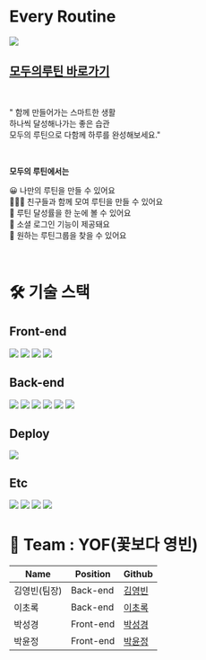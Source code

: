 # Every Routine

<img src="https://user-images.githubusercontent.com/74189121/156120918-087dddd0-39a2-40aa-9049-c61698c816a1.png">

## [모두의루틴 바로가기](https://github.com/codestates/everyroutine)

<br/>

" 함께 만들어가는 스마트한 생활 <br/>
하나씩 달성해나가는 좋은 습관<br/>
모두의 루틴으로 다함께 하루를 완성해보세요."

<br/>

<b> 모두의 루틴에서는 </b>

😀 나만의 루틴을 만들 수 있어요 <br/>
🧑‍🤝‍🧑 친구들과 함께 모여 루틴을 만들 수 있어요<br/>
💪 루틴 달성률을 한 눈에 볼 수 있어요<br/>
💬 소셜 로그인 기능이 제공돼요<br/>
🧐 원하는 루틴그룹을 찾을 수 있어요<br/>

<br/>

# 🛠 기술 스택

## Front-end

<img src="https://img.shields.io/badge/react-61DAFB?style=for-the-badge&logo=react&logoColor=black">

<img src="https://img.shields.io/badge/typescript-3178C6?style=for-the-badge&logo=typescript&logoColor=black">

<img src="https://img.shields.io/badge/React Router-CA4245?style=for-the-badge&logo=React Router&logoColor=white">

<img src="https://img.shields.io/badge/styled-components-DB7093?style=for-the-badge&logo=styled-components&logoColor=white">

## Back-end

<img src="https://img.shields.io/badge/Node.js-339933?style=for-the-badge&logo=Node.js&logoColor=white">

<img src="https://img.shields.io/badge/Nodemon-76D04B?style=for-the-badge&logo=Nodemon&logoColor=white">

<img src="https://img.shields.io/badge/MongoDB-4DB33D?style=for-the-badge&logo=MongoDB&logoColor=white">

<img src="https://img.shields.io/badge/Express-000000?style=for-the-badge&logo=Express&logoColor=white">

<img src="https://img.shields.io/badge/Sequelize-52B0E7?style=for-the-badge&logo=Sequelize&logoColor=white">

<img src="https://img.shields.io/badge/JSON Web Tokens-000000?style=for-the-badge&logo=JSON Web Tokens&logoColor=white">

## Deploy

<img src="https://img.shields.io/badge/DEPLOY-AWS-%23232F3E?style=for-the-badge&logo=Amazon%20AWS" />

## Etc

<img src="https://img.shields.io/badge/Git-F05032?style=for-the-badge&logo=Git&logoColor=white">

<img src="https://img.shields.io/badge/github-181717?style=for-the-badge&logo=github&logoColor=white">

<img src="https://img.shields.io/badge/Notion-000000?style=for-the-badge&logo=Notion&logoColor=white">

<img src="https://img.shields.io/badge/Discord-5865F2?style=for-the-badge&logo=Discord&logoColor=white">

<br/>

# 🥰 Team : YOF(꽃보다 영빈)

| Name         | Position  | Github                                     |
| ------------ | --------- | ------------------------------------------ |
| 김영빈(팀장) | Back-end  | [김영빈](https://github.com/OverflowBIN)   |
| 이초록       | Back-end  | [이초록](https://github.com/2cho6)         |
| 박성경       | Front-end | [박성경](https://github.com/biblepark)     |
| 박윤정       | Front-end | [박윤정](https://github.com/elinapark0818) |

